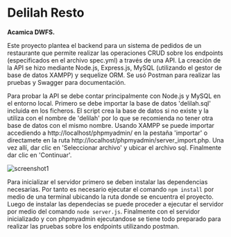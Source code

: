 # Delilah Resto

**Acamica DWFS.**

Este proyecto plantea el backend para un sistema de pedidos de un restaurante que permite realizar las operaciones CRUD sobre los endpoints (especificados en el archivo spec.yml) a través de una API.
La creación de la API se hizo mediante Node.js, Express.js, MySQL (utilizando el gestor de base de datos XAMPP) y sequelize ORM. Se usó Postman para realizar las pruebas y Swagger para documentación. 

Para probar la API se debe contar principalmente con Node.js y MySQL en el entorno local. Primero se debe importar la base de datos 'delilah.sql' incluida en los ficheros. El script crea la base de datos si no existe y la utiliza con el nombre de 'delilah' por lo que se recomienda no tener otra base de datos con el mismo nombre. Usando XAMPP se puede importar accediendo a http://localhost/phpmyadmin/ en la pestaña 'importar' o directamete en la ruta http://localhost/phpmyadmin/server_import.php. Una vez allí, dar clic en 'Seleccionar archivo' y ubicar el archivo sql.
Finalmente dar clic en 'Continuar'.

![screenshot1](https://user-images.githubusercontent.com/42284483/103461969-084c1d00-4cf0-11eb-9e38-585c6ef9852c.jpg)

Para inicializar el servidor primero se deben instalar las dependencias necesarias. Por tanto es necesario ejecutar el comando `npm install` por medio de una terminal ubicando la ruta donde se encuentra el proyecto.  
Luego de instalar las dependecias se puede proceder a ejecutar el servidor por medio del comando `node server.js`.
Finalmente con el servidor inicializado y con phpmyadmin ejecutandose se tiene todo preparado para realizar las pruebas sobre los endpoints utilizando postman.
